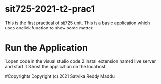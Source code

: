 # sit725-2021-t2-prac1
This is the first practical of sit725 unit.
This is a basic application which uses onclick function to show some matter.

# Run the Application
1.open code in the visual studio code
2.install extension named live server and start it
3.host the application on the localhost

#Copyrights
Copyright (c) 2021 Satvika Reddy Maddu